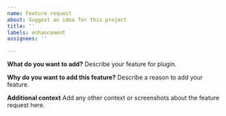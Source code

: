 ```yaml
---
name: Feature request
about: Suggest an idea for this project
title: ''
labels: enhancement
assignees: ''

---
```


**What do you want to add?**
Describe your feature for plugin.

**Why do you want to add this feature?**
Describe a reason to add your feature.

**Additional context**
Add any other context or screenshots about the feature request here.
